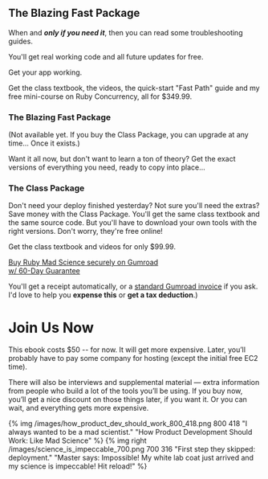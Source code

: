 ## The Blazing Fast Package

When and <i><b>only if you need it</b></i>, then you can read some troubleshooting guides.

You'll get real working code and all future updates for free.

Get your app working.

Get the class textbook, the videos, the quick-start "Fast Path" guide and my free mini-course on Ruby Concurrency,
all for $349.99.

### The Blazing Fast Package

(Not available yet. If you buy the Class Package, you can upgrade at any time... Once it exists.)

<p class="text-muted">Want it all now, but don't want to learn a ton of theory?
Get the exact versions of everything you need, ready to copy into place...</p>

### The Class Package

Don't need your deploy finished yesterday? Not sure you'll need the extras? Save money with the Class Package.
You'll get the same class textbook
and the same source code. But you'll have to download your own tools with the right versions.
Don't worry, they're free online!

Get the class textbook and videos for only $99.99.

<a href="https://gum.co/rubymadscience" class="btn btn-lg btn-warning">Buy Ruby Mad Science securely on Gumroad<br/>w/ 60-Day Guarantee</a>

<p class="small">You'll get a receipt automatically, or a
  <a href="http://blog.gumroad.com/post/64055496293/your-receipt-is-in-the-bag-invoicing-for-buyers-and">standard Gumroad invoice</a>
  if you ask. I'd love to help you <b>expense this</b> or <b>get a tax deduction</b>.)


# Join Us Now

This ebook costs $50 -- for now.  It will get more expensive.  Later,
you’ll probably have to pay some company for hosting (except the
initial free EC2 time).

There will also be interviews and supplemental material —
extra information from people who build a lot of the tools you’ll be
using.  If you buy now, you’ll get a nice discount on those things
later, if you want it.  Or you can wait, and everything gets more
expensive.

{% img /images/how_product_dev_should_work_800_418.png 800 418 "I always wanted to be a mad scientist." "How Product Development Should Work: Like Mad Science" %}
{% img right /images/science_is_impeccable_700.png 700 316 "First step they skipped: deployment." "Master says: Impossible!  My white lab coat just arrived and my science is impeccable!  Hit reload!" %}
